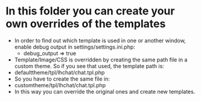 In this folder you can create your own overrides of the templates
==

* In order to find out which template is used in one or another window, enable debug output in settings/settings.ini.php:
  * debug_output => true
* Template/Image/CSS is overridden by creating the same path file in a custom theme. So if you see that used, the template path is:
 * defaulttheme/tpl/lhchat/chat.tpl.php
* So you have to create the same file in:
 * customtheme/tpl/lhchat/chat.tpl.php
* In this way you can override the original ones and create new templates.
